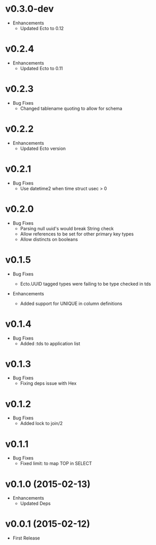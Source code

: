 # v0.3.0-dev
* Enhancements
  * Updated Ecto to 0.12

# v0.2.4
* Enhancements
  * Updated Ecto to 0.11

# v0.2.3
* Bug Fixes
  * Changed tablename quoting to allow for schema

# v0.2.2
* Enhancements
  * Updated Ecto version

# v0.2.1
* Bug Fixes
  * Use datetime2 when time struct usec > 0

# v0.2.0
* Bug Fixes
  * Parsing null uuid's would break String check
  * Allow references to be set for other primary key types
  * Allow distincts on booleans

# v0.1.5
* Bug Fixes
  * Ecto.UUID tagged types were failing to be type checked in tds

* Enhancements
  * Added support for UNIQUE in column definitions

# v0.1.4
* Bug Fixes
  * Added :tds to application list

# v0.1.3
* Bug Fixes
  * Fixing deps issue with Hex

# v0.1.2
* Bug Fixes
  * Added lock to join/2

# v0.1.1
* Bug Fixes
  * Fixed limit: to map TOP in SELECT

# v0.1.0 (2015-02-13)
* Enhancements
  * Updated Deps


# v0.0.1 (2015-02-12)
* First Release
